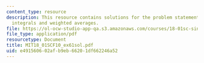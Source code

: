```yaml
---
content_type: resource
description: This resource contains solutions for the problem statements related to
  integrals and weighted averages.
file: https://ol-ocw-studio-app-qa.s3.amazonaws.com/courses/18-01sc-single-variable-calculus-fall-2010/e491560602afb9eb66201df662246a52_MIT18_01SCF10_ex61sol.pdf
file_type: application/pdf
resourcetype: Document
title: MIT18_01SCF10_ex61sol.pdf
uid: e4915606-02af-b9eb-6620-1df662246a52
---
```

